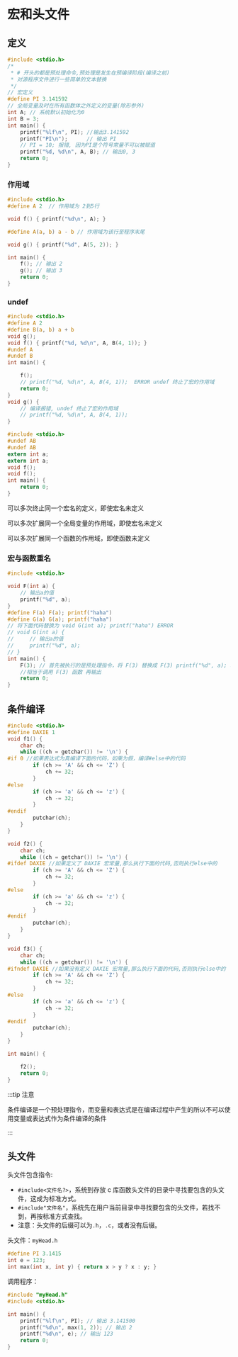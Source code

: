 #  宏和头文件
## 定义
```c
#include <stdio.h>
/*
 * # 开头的都是预处理命令,预处理是发生在预编译阶段(编译之前)
 * 对源程序文件进行一些简单的文本替换
 */
// 宏定义
#define PI 3.141592
// 全局变量及时在所有函数体之外定义的变量(除形参外)
int A; // 系统默认初始化为0
int B = 3;
int main() {
    printf("%lf\n", PI); //输出3.141592
    printf("PI\n");      // 输出 PI
    // PI = 10; 报错, 因为PI是个符号常量不可以被赋值
    printf("%d, %d\n", A, B); // 输出0, 3
    return 0;
}
```
### 作用域
```c
#include <stdio.h>
#define A 2  // 作用域为 2到5行

void f() { printf("%d\n", A); }

#define A(a, b) a - b // 作用域为该行至程序末尾

void g() { printf("%d", A(5, 2)); }

int main() {
    f(); // 输出 2
    g(); // 输出 3
    return 0;
}
```

### undef

```c
#include <stdio.h>
#define A 2
#define B(a, b) a + b
void g();
void f() { printf("%d, %d\n", A, B(4, 1)); }
#undef A
#undef B
int main() {

    f();
    // printf("%d, %d\n", A, B(4, 1));  ERROR undef 终止了宏的作用域
    return 0;
}
void g() {
    // 编译报错, undef 终止了宏的作用域
    // printf("%d, %d\n", A, B(4, 1));
}
```
```c
#include <stdio.h>
#undef AB
#undef AB
extern int a;
extern int a;
void f();
void f();
int main() {
    return 0;
}
```
可以多次终止同一个宏名的定义，即使宏名未定义

可以多次扩展同一个全局变量的作用域，即使宏名未定义

可以多次扩展同一个函数的作用域，即使函数未定义

### 宏与函数重名
```c
#include <stdio.h>

void F(int a) {
    // 输出a的值
    printf("%d", a);
}
#define F(a) F(a); printf("haha")
#define G(a) G(a); printf("haha")
// 将下面代码替换为 void G(int a); printf("haha") ERROR
// void G(int a) {
//     // 输出a的值
//     printf("%d", a);
// }
int main() {
    F(3); // 首先被执行的是预处理指令，将 F(3) 替换成 F(3) printf("%d", a); 输出3haha
    //相当于调用 F(3) 函数 再输出
    return 0;
}
```
## 条件编译

```c
#include <stdio.h>
#define DAXIE 1
void f1() {
    char ch;
    while ((ch = getchar()) != '\n') {
#if 0 //如果表达式为真编译下面的代码，如果为假，编译#else中的代码
        if (ch >= 'A' && ch <= 'Z') {
            ch += 32;
        }
#else
        if (ch >= 'a' && ch <= 'z') {
            ch -= 32;
        }
#endif
        putchar(ch);
    }
}

void f2() {
    char ch;
    while ((ch = getchar()) != '\n') {
#ifdef DAXIE //如果定义了 DAXIE 宏常量,那么执行下面的代码,否则执行else中的
        if (ch >= 'A' && ch <= 'Z') {
            ch += 32;
        }
#else
        if (ch >= 'a' && ch <= 'z') {
            ch -= 32;
        }
#endif
        putchar(ch);
    }
}

void f3() {
    char ch;
    while ((ch = getchar()) != '\n') {
#ifndef DAXIE //如果没有定义 DAXIE 宏常量,那么执行下面的代码,否则执行else中的
        if (ch >= 'A' && ch <= 'Z') {
            ch += 32;
        }
#else
        if (ch >= 'a' && ch <= 'z') {
            ch -= 32;
        }
#endif
        putchar(ch);
    }
}

int main() {

    f2();
    return 0;
}
```

:::tip 注意

条件编译是一个预处理指令，而变量和表达式是在编译过程中产生的所以不可以使用变量或表达式作为条件编译的条件

:::

## 头文件

头文件包含指令:

+ `#include<文件名?>`，系统到存放 c 库函数头文件的目录中寻找要包含的头文件，这成为标准方式。
+ `#include"文件名"`，系统先在用户当前目录中寻找要包含的头文件，若找不到，再按标准方式查找。
+ 注意：头文件的后缀可以为`.h`，`.c`，或者没有后缀。

头文件：`myHead.h`

```c
#define PI 3.1415
int e = 123;
int max(int x, int y) { return x > y ? x : y; }
```

调用程序：

```c
#include "myHead.h"
#include <stdio.h>

int main() {
    printf("%lf\n", PI); // 输出 3.141500
    printf("%d\n", max(1, 2)); // 输出 2
    printf("%d\n", e); // 输出 123
    return 0;
}
```

